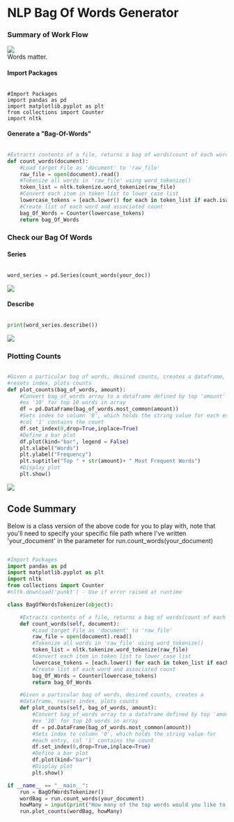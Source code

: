 # NLP Bag Of Words Generator

### Summary of Work Flow

<img src="ajh1143.github.io/Images/NLP_Images/nlp_title.jpg" class="inline"/><br>
Words matter.

#### Import Packages

```Python3

#Import Packages
import pandas as pd
import matplotlib.pyplot as plt
from collections import Counter
import nltk

```

#### Generate a "Bag-Of-Words"

```python

#Extracts contents of a file, returns a bag of words(count of each word)
def count_words(document):
    #Load target File as 'document' to 'raw_file'
    raw_file = open(document).read()
    #Tokenize all words in 'raw_file' using word_tokenize()
    token_list = nltk.tokenize.word_tokenize(raw_file)
    #Convert each item in token list to lower_case list
    lowercase_tokens = [each.lower() for each in token_list if each.isalpha()]
    #Create list of each word and associated count
    bag_Of_Words = Counter(lowercase_tokens)
    return bag_Of_Words

```

### Check our Bag Of Words

#### Series

```python

word_series = pd.Series(count_words(your_doc))

```

<img src="ajh1143.github.io/Images/NLP_Images/nlp_series.jpg" class="inline"/><br>


#### Describe

```python

print(word_series.describe())

```

<img src="ajh1143.github.io/Images/NLP_Images/nlp_desc.jpg" class="inline"/><br>

### Plotting Counts

```python

#Given a particular bag of words, desired counts, creates a dataframe, 
#resets index, plots counts
def plot_counts(bag_of_words, amount):
    #Convert bag_of_words array to a dataframe defined by top 'amount' 
    #ex '10' for top 10 words in array
    df = pd.DataFrame(bag_of_words.most_common(amount))
    #Sets index to column '0', which holds the string value for each entry, 
    #col '1' contains the count
    df.set_index(0,drop=True,inplace=True)
    #Define a bar plot
    df.plot(kind="bar", legend = False)
    plt.xlabel("Words")
    plt.ylabel("Frequency")
    plt.suptitle("Top " + str(amount)+ " Most Frequent Words")
    #Display plot
    plt.show()

```

<img src="ajh1143.github.io/Images/NLP_Images/nlp_top_ten.png" class="inline"/><br>

## Code Summary

Below is a class version of the above code for you to play with, note that you'll need to specify your specific file path where I've written 'your_document' in the parameter for run.count_words(your_document)


```python

#Import Packages
import pandas as pd
import matplotlib.pyplot as plt
import nltk
from collections import Counter
#nltk.download('punkt') - Use if error raised at runtime

class BagOfWordsTokenizer(object):

    #Extracts contents of a file, returns a bag of words(count of each word)
    def count_words(self, document):
        #Load target File as 'document' to 'raw_file'
        raw_file = open(document).read()
        #Tokenize all words in 'raw_file' using word_tokenize()
        token_list = nltk.tokenize.word_tokenize(raw_file)
        #Convert each item in token list to lower_case list
        lowercase_tokens = [each.lower() for each in token_list if each.isalpha()]
        #Create list of each word and associated count
        bag_Of_Words = Counter(lowercase_tokens)
        return bag_Of_Words

    #Given a particular bag of words, desired counts, creates a 
    #dataframe, resets index, plots counts
    def plot_counts(self, bag_of_words, amount):
        #Convert bag_of_words array to a dataframe defined by top 'amount'
        #ex '10' for top 10 words in array
        df = pd.DataFrame(bag_of_words.most_common(amount))
        #Sets index to column '0', which holds the string value for 
        #each entry, col '1' contains the count
        df.set_index(0,drop=True,inplace=True)
        #Define a bar plot
        df.plot(kind="bar")
        #Display plot
        plt.show()

if __name__ == "__main__":
    run = BagOfWordsTokenizer()
    wordBag = run.count_words(your_document)
    howMany = input(print("How many of the top words would you like to be displayed?"))
    run.plot_counts(wordBag, howMany)
    
```
